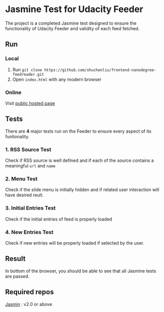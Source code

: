# Jasmine Test for Udacity Feeder

The project is a completed Jasmine test designed to ensure the functionality of Udacity Feeder and validity of each feed fetched.

## Run

### Local

1. Run `git clone https://github.com/shuchenliu/frontend-nanodegree-feedreader.git` 
2. Open `index.html` with any modern browser

### Online

Visit [public hosted page](http://shuchenliu.github.io/frontend-nanodegree-feedreader)

## Tests

There are **4** major tests run on the Feeder to ensure every aspect of its funtionality.

### 1. RSS Source Test

Check if RSS source is well defined and if each of the source contains a meaningful `url` and `name`

### 2. Menu Test

Check if the slide menu is initially hidden and if related user interaction will have desired reult.

### 3. Initial Entries Test

Check if the initial entries of feed is properly loaded

### 4. New Entries Test

Check if new entries will be properly loaded if selected by the user.

## Result

In bottom of the browser, you should be able to see that all Jasmine tests are passed.


## Required repos
[Jasmin](https://github.com/jasmine/jasmine) : v2.0 or above
